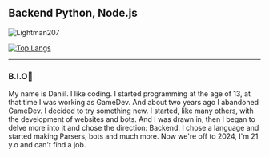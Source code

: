 ## Backend Python, Node.js
<p align="left"> <img src="https://komarev.com/ghpvc/?username=Lightman207&label=Profile%20views&color=0e75b6&style=flat" alt="Lightman207"/></p>

[![Top Langs](https://github-readme-stats.vercel.app/api/top-langs/?username=Lightman207&langs_count=10)](https://github.com/Lightman207/Lightman207)


--------
### B.I.O🧬
My name is Daniil. I like coding. I started programming at the age of 13, at that time I was working as GameDev. And about two years ago I abandoned GameDev. I decided to try something new. I started, like many others, with the development of websites and bots. And I was drawn in, then I began to delve more into it and chose the direction: Backend. I chose a language and started making Parsers, bots and much more. Now we're off to 2024, I'm 21 y.o and can't find a job.

